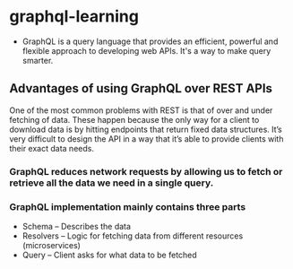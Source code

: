 # graphql-learning
- GraphQL is a query language that provides an efficient, powerful and flexible approach to developing web APIs. It's a way to make query smarter.

## Advantages of using GraphQL over REST APIs

One of the most common problems with REST is that of over and under fetching of data. These happen because the only way for a client to download data is by hitting endpoints that return fixed data structures. It’s very difficult to design the API in a way that it’s able to provide clients with their exact data needs.

### GraphQL reduces network requests by allowing us to fetch or retrieve all the data we need in a single query.

### GraphQL implementation mainly contains three parts
- Schema – Describes the data
- Resolvers – Logic for fetching data from different resources (microservices)
- Query – Client asks for what data to be fetched
